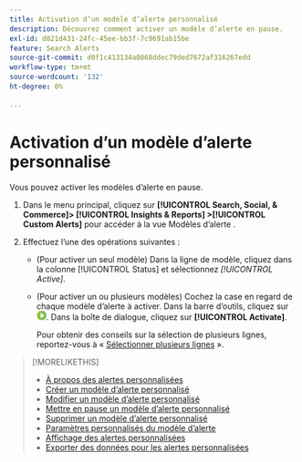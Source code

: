 ```yaml
---
title: Activation d’un modèle d’alerte personnalisé
description: Découvrez comment activer un modèle d’alerte en pause.
exl-id: d821d431-24fc-45ee-bb3f-7c9691ab15be
feature: Search Alerts
source-git-commit: d0f1c413134a0868ddec79ded7672af316267edd
workflow-type: tm+mt
source-wordcount: '132'
ht-degree: 0%

---
```


# Activation d’un modèle d’alerte personnalisé

Vous pouvez activer les modèles d’alerte en pause.

1. Dans le menu principal, cliquez sur **[!UICONTROL Search, Social, & Commerce]> [!UICONTROL Insights & Reports] >[!UICONTROL Custom Alerts]** pour accéder à la vue Modèles d’alerte .

1. Effectuez l’une des opérations suivantes :

   * (Pour activer un seul modèle) Dans la ligne de modèle, cliquez dans la colonne [!UICONTROL Status] et sélectionnez *[!UICONTROL Active]*.

   * (Pour activer un ou plusieurs modèles) Cochez la case en regard de chaque modèle d’alerte à activer. Dans la barre d’outils, cliquez sur ![Activer](/help/search-social-commerce/assets/activate.png "Activer"). Dans la boîte de dialogue, cliquez sur **[!UICONTROL Activate]**.

     Pour obtenir des conseils sur la sélection de plusieurs lignes, reportez-vous à « [Sélectionner plusieurs lignes](/help/search-social-commerce/common-tasks/navigation-editing-selection/multiple-rows-select.md) ».

>[!MORELIKETHIS]
>
>* [À propos des alertes personnalisées](alert-about.md)
>* [Créer un modèle d’alerte personnalisé](alert-template-create.md)
>* [Modifier un modèle d’alerte personnalisé](alert-template-edit.md)
>* [Mettre en pause un modèle d’alerte personnalisé](alert-template-pause.md)
>* [Supprimer un modèle d’alerte personnalisé](alert-template-delete.md)
>* [Paramètres personnalisés du modèle d’alerte](alert-template-settings.md)
>* [Affichage des alertes personnalisées](alert-view.md)
>* [Exporter des données pour les alertes personnalisées](alert-export-data.md)
